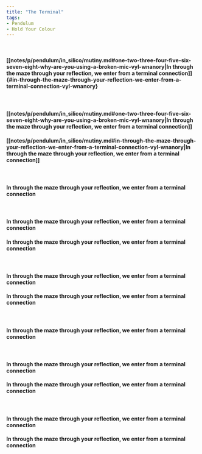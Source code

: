 ```yaml
---
title: "The Terminal"
tags:
- Pendulum
- Hold Your Colour
---
```

&nbsp;
#### [[notes/p/pendulum/in_silico/mutiny.md#one-two-three-four-five-six-seven-eight-why-are-you-using-a-broken-mic-vyl-wnanory|In through the maze through your reflection, we enter from a terminal connection]] {#in-through-the-maze-through-your-reflection-we-enter-from-a-terminal-connection-vyl-wnanory}
&nbsp;
#### [[notes/p/pendulum/in_silico/mutiny.md#one-two-three-four-five-six-seven-eight-why-are-you-using-a-broken-mic-vyl-wnanory|In through the maze through your reflection, we enter from a terminal connection]]
#### [[notes/p/pendulum/in_silico/mutiny.md#in-through-the-maze-through-your-reflection-we-enter-from-a-terminal-connection-vyl-wnanory|In through the maze through your reflection, we enter from a terminal connection]]
&nbsp;
#### In through the maze through your reflection, we enter from a terminal connection
&nbsp;
#### In through the maze through your reflection, we enter from a terminal connection
#### In through the maze through your reflection, we enter from a terminal connection
&nbsp;
#### In through the maze through your reflection, we enter from a terminal connection
#### In through the maze through your reflection, we enter from a terminal connection
&nbsp;
#### In through the maze through your reflection, we enter from a terminal connection
&nbsp;
#### In through the maze through your reflection, we enter from a terminal connection
#### In through the maze through your reflection, we enter from a terminal connection
&nbsp;
#### In through the maze through your reflection, we enter from a terminal connection
#### In through the maze through your reflection, we enter from a terminal connection
